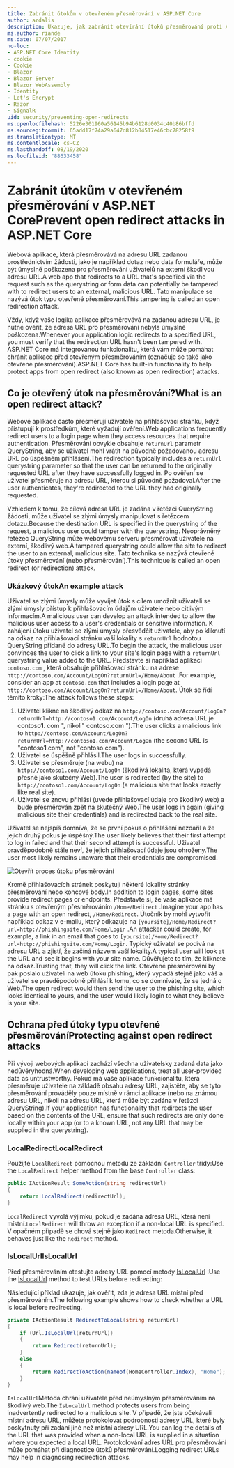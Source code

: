 ```yaml
---
title: Zabránit útokům v otevřeném přesměrování v ASP.NET Core
author: ardalis
description: Ukazuje, jak zabránit otevírání útoků přesměrování proti ASP.NET Core aplikaci.
ms.author: riande
ms.date: 07/07/2017
no-loc:
- ASP.NET Core Identity
- cookie
- Cookie
- Blazor
- Blazor Server
- Blazor WebAssembly
- Identity
- Let's Encrypt
- Razor
- SignalR
uid: security/preventing-open-redirects
ms.openlocfilehash: 5226e301960a56145b94b6128d0034c40b86bffd
ms.sourcegitcommit: 65add17f74a29a647d812b04517e46cbc78258f9
ms.translationtype: MT
ms.contentlocale: cs-CZ
ms.lasthandoff: 08/19/2020
ms.locfileid: "88633458"
---
```

# <a name="prevent-open-redirect-attacks-in-aspnet-core"></a><span data-ttu-id="10a03-103">Zabránit útokům v otevřeném přesměrování v ASP.NET Core</span><span class="sxs-lookup"><span data-stu-id="10a03-103">Prevent open redirect attacks in ASP.NET Core</span></span>

<span data-ttu-id="10a03-104">Webová aplikace, která přesměrovává na adresu URL zadanou prostřednictvím žádosti, jako je například dotaz nebo data formuláře, může být úmyslně poškozena pro přesměrování uživatelů na externí škodlivou adresu URL.</span><span class="sxs-lookup"><span data-stu-id="10a03-104">A web app that redirects to a URL that's specified via the request such as the querystring or form data can potentially be tampered with to redirect users to an external, malicious URL.</span></span> <span data-ttu-id="10a03-105">Tato manipulace se nazývá útok typu otevřené přesměrování.</span><span class="sxs-lookup"><span data-stu-id="10a03-105">This tampering is called an open redirection attack.</span></span>

<span data-ttu-id="10a03-106">Vždy, když vaše logika aplikace přesměrovává na zadanou adresu URL, je nutné ověřit, že adresa URL pro přesměrování nebyla úmyslně poškozena.</span><span class="sxs-lookup"><span data-stu-id="10a03-106">Whenever your application logic redirects to a specified URL, you must verify that the redirection URL hasn't been tampered with.</span></span> <span data-ttu-id="10a03-107">ASP.NET Core má integrovanou funkcionalitu, která vám může pomáhat chránit aplikace před otevřeným přesměrováním (označuje se také jako otevřené přesměrování).</span><span class="sxs-lookup"><span data-stu-id="10a03-107">ASP.NET Core has built-in functionality to help protect apps from open redirect (also known as open redirection) attacks.</span></span>

## <a name="what-is-an-open-redirect-attack"></a><span data-ttu-id="10a03-108">Co je otevřený útok na přesměrování?</span><span class="sxs-lookup"><span data-stu-id="10a03-108">What is an open redirect attack?</span></span>

<span data-ttu-id="10a03-109">Webové aplikace často přesměrují uživatele na přihlašovací stránku, když přistupují k prostředkům, které vyžadují ověření.</span><span class="sxs-lookup"><span data-stu-id="10a03-109">Web applications frequently redirect users to a login page when they access resources that require authentication.</span></span> <span data-ttu-id="10a03-110">Přesměrování obvykle obsahuje `returnUrl` parametr QueryString, aby se uživatel mohl vrátit na původně požadovanou adresu URL po úspěšném přihlášení.</span><span class="sxs-lookup"><span data-stu-id="10a03-110">The redirection typically includes a `returnUrl` querystring parameter so that the user can be returned to the originally requested URL after they have successfully logged in.</span></span> <span data-ttu-id="10a03-111">Po ověření se uživatel přesměruje na adresu URL, kterou si původně požadoval.</span><span class="sxs-lookup"><span data-stu-id="10a03-111">After the user authenticates, they're redirected to the URL they had originally requested.</span></span>

<span data-ttu-id="10a03-112">Vzhledem k tomu, že cílová adresa URL je zadána v řetězci QueryString žádosti, může uživatel se zlými úmysly manipulovat s řetězcem dotazu.</span><span class="sxs-lookup"><span data-stu-id="10a03-112">Because the destination URL is specified in the querystring of the request, a malicious user could tamper with the querystring.</span></span> <span data-ttu-id="10a03-113">Neoprávněný řetězec QueryString může webovému serveru přesměrovat uživatele na externí, škodlivý web.</span><span class="sxs-lookup"><span data-stu-id="10a03-113">A tampered querystring could allow the site to redirect the user to an external, malicious site.</span></span> <span data-ttu-id="10a03-114">Tato technika se nazývá otevřené útoky přesměrování (nebo přesměrování).</span><span class="sxs-lookup"><span data-stu-id="10a03-114">This technique is called an open redirect (or redirection) attack.</span></span>

### <a name="an-example-attack"></a><span data-ttu-id="10a03-115">Ukázkový útok</span><span class="sxs-lookup"><span data-stu-id="10a03-115">An example attack</span></span>

<span data-ttu-id="10a03-116">Uživatel se zlými úmysly může vyvíjet útok s cílem umožnit uživateli se zlými úmysly přístup k přihlašovacím údajům uživatele nebo citlivým informacím.</span><span class="sxs-lookup"><span data-stu-id="10a03-116">A malicious user can develop an attack intended to allow the malicious user access to a user's credentials or sensitive information.</span></span> <span data-ttu-id="10a03-117">K zahájení útoku uživatel se zlými úmysly přesvědčit uživatele, aby po kliknutí na odkaz na přihlašovací stránku vaší lokality s `returnUrl` hodnotou QueryString přidané do adresy URL.</span><span class="sxs-lookup"><span data-stu-id="10a03-117">To begin the attack, the malicious user convinces the user to click a link to your site's login page with a `returnUrl` querystring value added to the URL.</span></span> <span data-ttu-id="10a03-118">Představte si například aplikaci `contoso.com` , která obsahuje přihlašovací stránku na adrese `http://contoso.com/Account/LogOn?returnUrl=/Home/About` .</span><span class="sxs-lookup"><span data-stu-id="10a03-118">For example, consider an app at `contoso.com` that includes a login page at `http://contoso.com/Account/LogOn?returnUrl=/Home/About`.</span></span> <span data-ttu-id="10a03-119">Útok se řídí těmito kroky:</span><span class="sxs-lookup"><span data-stu-id="10a03-119">The attack follows these steps:</span></span>

1. <span data-ttu-id="10a03-120">Uživatel klikne na škodlivý odkaz na `http://contoso.com/Account/LogOn?returnUrl=http://contoso1.com/Account/LogOn` (druhá adresa URL je contoso**1**. com ", nikoli" contoso.com ").</span><span class="sxs-lookup"><span data-stu-id="10a03-120">The user clicks a malicious link to `http://contoso.com/Account/LogOn?returnUrl=http://contoso1.com/Account/LogOn` (the second URL is "contoso**1**.com", not "contoso.com").</span></span>
2. <span data-ttu-id="10a03-121">Uživatel se úspěšně přihlásil.</span><span class="sxs-lookup"><span data-stu-id="10a03-121">The user logs in successfully.</span></span>
3. <span data-ttu-id="10a03-122">Uživatel se přesměruje (na webu) na `http://contoso1.com/Account/LogOn` (škodlivá lokalita, která vypadá přesně jako skutečný Web).</span><span class="sxs-lookup"><span data-stu-id="10a03-122">The user is redirected (by the site) to `http://contoso1.com/Account/LogOn` (a malicious site that looks exactly like real site).</span></span>
4. <span data-ttu-id="10a03-123">Uživatel se znovu přihlásí (uvede přihlašovací údaje pro škodlivý web) a bude přesměrován zpět na skutečný Web.</span><span class="sxs-lookup"><span data-stu-id="10a03-123">The user logs in again (giving malicious site their credentials) and is redirected back to the real site.</span></span>

<span data-ttu-id="10a03-124">Uživatel se nejspíš domnívá, že se první pokus o přihlášení nezdařil a že jejich druhý pokus je úspěšný.</span><span class="sxs-lookup"><span data-stu-id="10a03-124">The user likely believes that their first attempt to log in failed and that their second attempt is successful.</span></span> <span data-ttu-id="10a03-125">Uživatel pravděpodobně stále neví, že jejich přihlašovací údaje jsou ohroženy.</span><span class="sxs-lookup"><span data-stu-id="10a03-125">The user most likely remains unaware that their credentials are compromised.</span></span>

![Otevřít proces útoku přesměrování](preventing-open-redirects/_static/open-redirection-attack-process.png)

<span data-ttu-id="10a03-127">Kromě přihlašovacích stránek poskytují některé lokality stránky přesměrování nebo koncové body.</span><span class="sxs-lookup"><span data-stu-id="10a03-127">In addition to login pages, some sites provide redirect pages or endpoints.</span></span> <span data-ttu-id="10a03-128">Představte si, že vaše aplikace má stránku s otevřeným přesměrováním `/Home/Redirect` .</span><span class="sxs-lookup"><span data-stu-id="10a03-128">Imagine your app has a page with an open redirect, `/Home/Redirect`.</span></span> <span data-ttu-id="10a03-129">Útočník by mohl vytvořit například odkaz v e-mailu, který odkazuje na `[yoursite]/Home/Redirect?url=http://phishingsite.com/Home/Login` .</span><span class="sxs-lookup"><span data-stu-id="10a03-129">An attacker could create, for example, a link in an email that goes to `[yoursite]/Home/Redirect?url=http://phishingsite.com/Home/Login`.</span></span> <span data-ttu-id="10a03-130">Typický uživatel se podívá na adresu URL a zjistí, že začíná názvem vaší lokality.</span><span class="sxs-lookup"><span data-stu-id="10a03-130">A typical user will look at the URL and see it begins with your site name.</span></span> <span data-ttu-id="10a03-131">Důvěřujete to tím, že kliknete na odkaz.</span><span class="sxs-lookup"><span data-stu-id="10a03-131">Trusting that, they will click the link.</span></span> <span data-ttu-id="10a03-132">Otevřené přesměrování by pak poslalo uživateli na web útoku phishing, který vypadá stejně jako váš a uživatel se pravděpodobně přihlásí k tomu, co se domníváte, že se jedná o Web.</span><span class="sxs-lookup"><span data-stu-id="10a03-132">The open redirect would then send the user to the phishing site, which looks identical to yours, and the user would likely login to what they believe is your site.</span></span>

## <a name="protecting-against-open-redirect-attacks"></a><span data-ttu-id="10a03-133">Ochrana před útoky typu otevřené přesměrování</span><span class="sxs-lookup"><span data-stu-id="10a03-133">Protecting against open redirect attacks</span></span>

<span data-ttu-id="10a03-134">Při vývoji webových aplikací zachází všechna uživatelsky zadaná data jako nedůvěryhodná.</span><span class="sxs-lookup"><span data-stu-id="10a03-134">When developing web applications, treat all user-provided data as untrustworthy.</span></span> <span data-ttu-id="10a03-135">Pokud má vaše aplikace funkcionalitu, která přesměruje uživatele na základě obsahu adresy URL, zajistěte, aby se tyto přesměrování prováděly pouze místně v rámci aplikace (nebo na známou adresu URL, nikoli na adresu URL, která může být zadána v řetězci QueryString).</span><span class="sxs-lookup"><span data-stu-id="10a03-135">If your application has functionality that redirects the user based on the contents of the URL,  ensure that such redirects are only done locally within your app (or to a known URL, not any URL that may be supplied in the querystring).</span></span>

### <a name="localredirect"></a><span data-ttu-id="10a03-136">LocalRedirect</span><span class="sxs-lookup"><span data-stu-id="10a03-136">LocalRedirect</span></span>

<span data-ttu-id="10a03-137">Použijte `LocalRedirect` pomocnou metodu ze základní `Controller` třídy:</span><span class="sxs-lookup"><span data-stu-id="10a03-137">Use the `LocalRedirect` helper method from the base `Controller` class:</span></span>

```csharp
public IActionResult SomeAction(string redirectUrl)
{
    return LocalRedirect(redirectUrl);
}
```

<span data-ttu-id="10a03-138">`LocalRedirect` vyvolá výjimku, pokud je zadána adresa URL, která není místní.</span><span class="sxs-lookup"><span data-stu-id="10a03-138">`LocalRedirect` will throw an exception if a non-local URL is specified.</span></span> <span data-ttu-id="10a03-139">V opačném případě se chová stejně jako `Redirect` metoda.</span><span class="sxs-lookup"><span data-stu-id="10a03-139">Otherwise, it behaves just like the `Redirect` method.</span></span>

### <a name="islocalurl"></a><span data-ttu-id="10a03-140">IsLocalUrl</span><span class="sxs-lookup"><span data-stu-id="10a03-140">IsLocalUrl</span></span>

<span data-ttu-id="10a03-141">Před přesměrováním otestujte adresy URL pomocí metody [IsLocalUrl](/dotnet/api/Microsoft.AspNetCore.Mvc.IUrlHelper.islocalurl#Microsoft_AspNetCore_Mvc_IUrlHelper_IsLocalUrl_System_String_) :</span><span class="sxs-lookup"><span data-stu-id="10a03-141">Use the [IsLocalUrl](/dotnet/api/Microsoft.AspNetCore.Mvc.IUrlHelper.islocalurl#Microsoft_AspNetCore_Mvc_IUrlHelper_IsLocalUrl_System_String_) method to test URLs before redirecting:</span></span>

<span data-ttu-id="10a03-142">Následující příklad ukazuje, jak ověřit, zda je adresa URL místní před přesměrováním.</span><span class="sxs-lookup"><span data-stu-id="10a03-142">The following example shows how to check whether a URL is local before redirecting.</span></span>

```csharp
private IActionResult RedirectToLocal(string returnUrl)
{
    if (Url.IsLocalUrl(returnUrl))
    {
        return Redirect(returnUrl);
    }
    else
    {
        return RedirectToAction(nameof(HomeController.Index), "Home");
    }
}
```

<span data-ttu-id="10a03-143">`IsLocalUrl`Metoda chrání uživatele před neúmyslným přesměrováním na škodlivý web.</span><span class="sxs-lookup"><span data-stu-id="10a03-143">The `IsLocalUrl` method protects users from being inadvertently redirected to a malicious site.</span></span> <span data-ttu-id="10a03-144">V případě, že jste očekávali místní adresu URL, můžete protokolovat podrobnosti adresy URL, které byly poskytnuty při zadání jiné než místní adresy URL.</span><span class="sxs-lookup"><span data-stu-id="10a03-144">You can log the details of the URL that was provided when a non-local URL is supplied in a situation where you expected a local URL.</span></span> <span data-ttu-id="10a03-145">Protokolování adres URL pro přesměrování může pomáhat při diagnostice útoků přesměrování.</span><span class="sxs-lookup"><span data-stu-id="10a03-145">Logging redirect URLs may help in diagnosing redirection attacks.</span></span>
